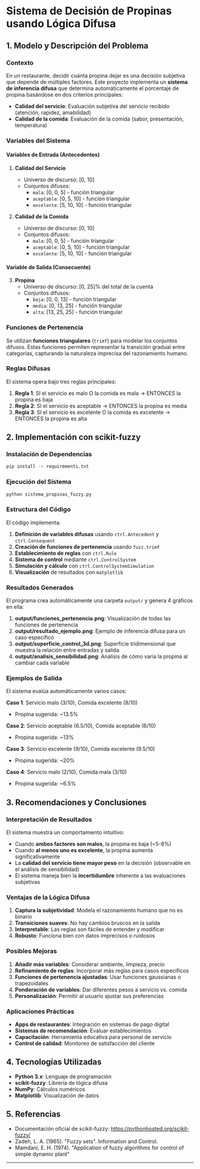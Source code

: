 # Sistema de Decisión de Propinas usando Lógica Difusa

## 1. Modelo y Descripción del Problema

### Contexto

En un restaurante, decidir cuánta propina dejar es una decisión subjetiva que depende de múltiples factores. Este proyecto implementa un **sistema de inferencia difusa** que determina automáticamente el porcentaje de propina basándose en dos criterios principales:

-   **Calidad del servicio**: Evaluación subjetiva del servicio recibido (atención, rapidez, amabilidad)
-   **Calidad de la comida**: Evaluación de la comida (sabor, presentación, temperatura)

### Variables del Sistema

#### Variables de Entrada (Antecedentes)

1. **Calidad del Servicio**

    - Universo de discurso: [0, 10]
    - Conjuntos difusos:
        - `mala`: [0, 0, 5] - función triangular
        - `aceptable`: [0, 5, 10] - función triangular
        - `excelente`: [5, 10, 10] - función triangular

2. **Calidad de la Comida**
    - Universo de discurso: [0, 10]
    - Conjuntos difusos:
        - `mala`: [0, 0, 5] - función triangular
        - `aceptable`: [0, 5, 10] - función triangular
        - `excelente`: [5, 10, 10] - función triangular

#### Variable de Salida (Consecuente)

3. **Propina**
    - Universo de discurso: [0, 25]% del total de la cuenta
    - Conjuntos difusos:
        - `baja`: [0, 0, 13] - función triangular
        - `media`: [0, 13, 25] - función triangular
        - `alta`: [13, 25, 25] - función triangular

### Funciones de Pertenencia

Se utilizan **funciones triangulares** (`trimf`) para modelar los conjuntos difusos. Estas funciones permiten representar la transición gradual entre categorías, capturando la naturaleza imprecisa del razonamiento humano.

### Reglas Difusas

El sistema opera bajo tres reglas principales:

1. **Regla 1**: SI el servicio es malo O la comida es mala → ENTONCES la propina es baja
2. **Regla 2**: SI el servicio es aceptable → ENTONCES la propina es media
3. **Regla 3**: SI el servicio es excelente O la comida es excelente → ENTONCES la propina es alta

## 2. Implementación con scikit-fuzzy

### Instalación de Dependencias

```bash
pip install -r requirements.txt
```

### Ejecución del Sistema

```bash
python sistema_propinas_fuzzy.py
```

### Estructura del Código

El código implementa:

1. **Definición de variables difusas** usando `ctrl.Antecedent` y `ctrl.Consequent`
2. **Creación de funciones de pertenencia** usando `fuzz.trimf`
3. **Establecimiento de reglas** con `ctrl.Rule`
4. **Sistema de control** mediante `ctrl.ControlSystem`
5. **Simulación y cálculo** con `ctrl.ControlSystemSimulation`
6. **Visualización** de resultados con `matplotlib`

### Resultados Generados

El programa crea automáticamente una carpeta `output/` y genera 4 gráficos en ella:

1. **output/funciones_pertenencia.png**: Visualización de todas las funciones de pertenencia
2. **output/resultado_ejemplo.png**: Ejemplo de inferencia difusa para un caso específico
3. **output/superficie_control_3d.png**: Superficie tridimensional que muestra la relación entre entradas y salida
4. **output/analisis_sensibilidad.png**: Análisis de cómo varía la propina al cambiar cada variable

### Ejemplos de Salida

El sistema evalúa automáticamente varios casos:

**Caso 1**: Servicio malo (3/10), Comida excelente (8/10)

-   Propina sugerida: ~13.5%

**Caso 2**: Servicio aceptable (6.5/10), Comida aceptable (6/10)

-   Propina sugerida: ~13%

**Caso 3**: Servicio excelente (9/10), Comida excelente (9.5/10)

-   Propina sugerida: ~20%

**Caso 4**: Servicio malo (2/10), Comida mala (3/10)

-   Propina sugerida: ~6.5%

## 3. Recomendaciones y Conclusiones

### Interpretación de Resultados

El sistema muestra un comportamiento intuitivo:

-   Cuando **ambos factores son malos**, la propina es baja (~5-8%)
-   Cuando **al menos uno es excelente**, la propina aumenta significativamente
-   La **calidad del servicio tiene mayor peso** en la decisión (observable en el análisis de sensibilidad)
-   El sistema maneja bien la **incertidumbre** inherente a las evaluaciones subjetivas

### Ventajas de la Lógica Difusa

1. **Captura la subjetividad**: Modela el razonamiento humano que no es binario
2. **Transiciones suaves**: No hay cambios bruscos en la salida
3. **Interpretable**: Las reglas son fáciles de entender y modificar
4. **Robusto**: Funciona bien con datos imprecisos o ruidosos

### Posibles Mejoras

1. **Añadir más variables**: Considerar ambiente, limpieza, precio
2. **Refinamiento de reglas**: Incorporar más reglas para casos específicos
3. **Funciones de pertenencia ajustadas**: Usar funciones gaussianas o trapezoidales
4. **Ponderación de variables**: Dar diferentes pesos a servicio vs. comida
5. **Personalización**: Permitir al usuario ajustar sus preferencias

### Aplicaciones Prácticas

-   **Apps de restaurantes**: Integración en sistemas de pago digital
-   **Sistemas de recomendación**: Evaluar establecimientos
-   **Capacitación**: Herramienta educativa para personal de servicio
-   **Control de calidad**: Monitoreo de satisfacción del cliente

## 4. Tecnologías Utilizadas

-   **Python 3.x**: Lenguaje de programación
-   **scikit-fuzzy**: Librería de lógica difusa
-   **NumPy**: Cálculos numéricos
-   **Matplotlib**: Visualización de datos

## 5. Referencias

-   Documentación oficial de scikit-fuzzy: https://pythonhosted.org/scikit-fuzzy/
-   Zadeh, L. A. (1965). "Fuzzy sets". Information and Control.
-   Mamdani, E. H. (1974). "Application of fuzzy algorithms for control of simple dynamic plant"

---
